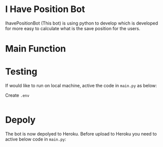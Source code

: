 # I Have Position Bot
IhavePositionBot (This bot) is using python to develop which is developed for more easy to calculate what is the save position for the users. 

# Main Function




# Testing
If would like to run on local machine, active the code in `main.py` as below:

Create `.env`
```
```

# Depoly
The bot is now depolyed to Heroku. Before upload to Heroku you need to active below code in `main.py`: 
```
```